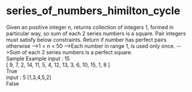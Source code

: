 # series_of_numbers_himilton_cycle
Given an positive integer n, returns collection of integers 1, formed in particular way, so sum of each 2 series numbers is a square. Pair integers must satisfy below constraints. 
Return if number has perfect pairs otherwise
-->1 < n < 50 
-->Each number in range 1, is used only once.
-->Sum of each 2 series numbers is a perfect square.  
Sample Example 
input : 15  
[ 9, 7, 2, 14, 11, 5, 4, 12, 13, 3, 6, 10, 15, 1, 8 ]  
True  
input : 5 
[1,3,4,5,2]  
False 
